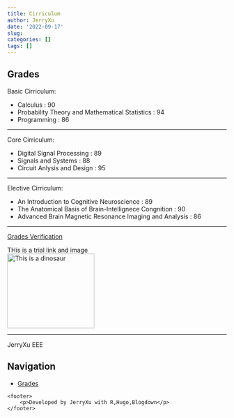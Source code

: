 ```yaml
---
title: Cirriculum
author: JerryXu
date: '2022-09-17'
slug: 
categories: []
tags: []
---
```




<h2 id="Grades">Grades</h2> 
        <p>
            Basic Cirriculum:
            <ul>
                <li>Calculus : 90 </li>
                <li>Probability Theory and Mathematical Statistics : 94 </li>
                <li>Programming : 86 </li>
            </ul>
            <hr>
            Core Cirriculum: 
            <ul>
                <li>Digital Signal Processing : 89 </li>
                <li>Signals and Systems : 88 </li>
                <li>Circuit Anlysis and Design : 95 </li>
            </ul>
            <hr>
            Elective Cirriculum:
            <ul>
                <li>An Introduction to Cognitive Neuroscience : 89 </li>
                <li>The Anatomical Basis of Brain-Intellignece Congnition  : 90 </li>
                <li>Advanced Brain Magnetic Resonance Imaging and Analysis : 86 </li>
            </ul>
            <hr>
            <a href="/about/">Grades Verification</a>
        </p>
        <p>
            THis is a trial link and image <br>
            <img src="/dinosaur_small/" alt="This is a dinosaur" height="171" width="200"><hr>  JerryXu EEE
        </p>
        <aside>
            <h2>Navigation</h2>
            <ul>
                <li><a href="/Cirriculum/#Grades/">Grades</a></li>
            </ul>
        </aside>
    

    <footer>
        <p>Developed by JerryXu with R,Hugo,Blogdown</p>
    </footer>